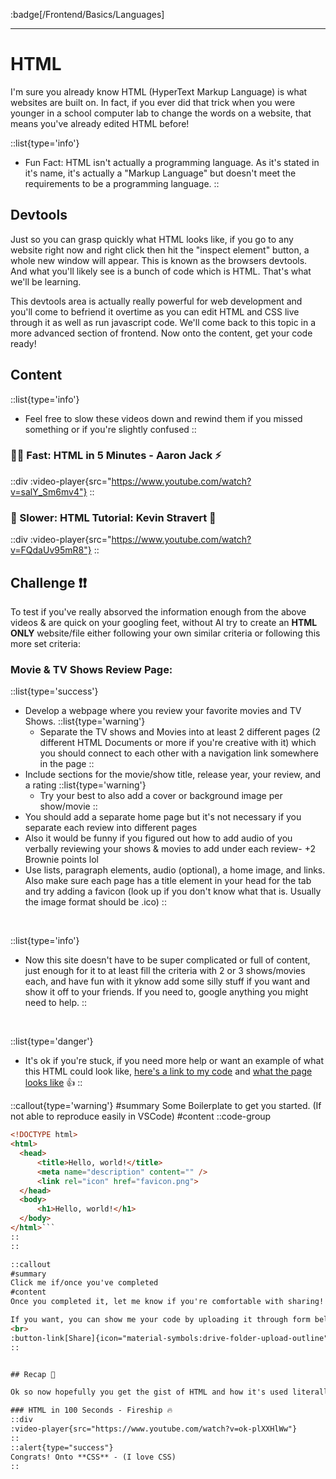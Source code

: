 :badge[/Frontend/Basics/Languages]<br><hr>

# HTML 

I'm sure you already know HTML (HyperText Markup Language) is what websites are built on. In fact, if you ever did that trick when you were younger in a school computer lab to change the words on a website, that means you've already edited HTML before!

::list{type='info'}
- Fun Fact: HTML isn't actually a programming language. As it's stated in it's name, it's actually a "Markup Language" but doesn't meet the requirements to be a programming language.
::

## Devtools
Just so you can grasp quickly what HTML looks like, if you go to any website right now and right click then hit the "inspect element" button, a whole new window will appear. This is known as the browsers devtools. And what you'll likely see is a bunch of code which is HTML. That's what we'll be learning. 

This devtools area is actually really powerful for web development and you'll come to befriend it overtime as you can edit HTML and CSS live through it as well as run javascript code. We'll come back to this topic in a more advanced section of frontend. Now onto the content, get your code ready!


## Content
::list{type='info'}
- Feel free to slow these videos down and rewind them if you missed something or if you're slightly confused
::
### 🏃‍♂️ Fast: HTML in 5 Minutes - Aaron Jack ⚡
::div
  :video-player{src="https://www.youtube.com/watch?v=salY_Sm6mv4"}
::
### 🐢 Slower: HTML Tutorial: Kevin Stravert 👷
::div
  :video-player{src="https://www.youtube.com/watch?v=FQdaUv95mR8"}
::

## Challenge ❗❗ 
To test if you've really absorved the information enough from the above videos & are quick on your googling feet, without AI try to create an **HTML ONLY** website/file either following your own similar criteria or following this more set criteria: 

### **Movie & TV Shows Review Page:**
::list{type='success'}
- Develop a webpage where you review your favorite movies and TV Shows.
    ::list{type='warning'}
    - Separate the TV shows and Movies into at least 2 different pages (2 different HTML Documents or more if you're creative with it) which you should connect to each other with a navigation link somewhere in the page
    ::
- Include sections for the movie/show title, release year, your review, and a rating
    ::list{type='warning'}
    - Try your best to also add a cover or background image per show/movie
    ::
- You should add a separate home page but it's not necessary if you separate each review into different pages
- Also it would be funny if you figured out how to add audio of you verbally reviewing your shows & movies to add under each review- +2 Brownie points lol
- Use lists, paragraph elements, audio (optional), a home image, and links. Also make sure each page has a title element in your head for the tab and try adding a favicon (look up if you don't know what that is. Usually the image format should be .ico)
::
<br>

::list{type='info'}
- Now this site doesn't have to be super complicated or full of content, just enough for it to at least fill the criteria with 2 or 3 shows/movies each, and have fun with it yknow add some silly stuff if you want and show it off to your friends. If you need to, google anything you might need to help. 
::
<br>

::list{type='danger'}
- It's ok if you're stuck, if you need more help or want an example of what this HTML could look like, [here's a link to my code]() and [what the page looks like]() 👍
::

::callout{type='warning'}
#summary
Some Boilerplate to get you started. (If not able to reproduce easily in VSCode)
#content
::code-group
  ```html [file.html]
<!DOCTYPE html>
<html>
    <head>
        <title>Hello, world!</title>
        <meta name="description" content="" />
        <link rel="icon" href="favicon.png">
    </head>
    <body>
        <h1>Hello, world!</h1>
    </body>
</html>```
::
::

::callout
#summary
Click me if/once you've completed 
#content
Once you completed it, let me know if you're comfortable with sharing! I'd love to check it out and see what you've come up with. Maybe you can add a prank youtube redirect in there somewhere and send it to your friends 😂

If you want, you can show me your code by uploading it through form below and I'll check it out!
<br>
:button-link[Share]{icon="material-symbols:drive-folder-upload-outline" href="https://byeurl.cyou/codeform" blank}
::


## Recap 🔄

Ok so now hopefully you get the gist of HTML and how it's used literally everywhere. Hopefully you were able to successfully write some on your own and let me know what it looks like 😃. Here's a "... in 100 Seconds" video you can use to recap and hopefully you should understand everything he's talking about.

### HTML in 100 Seconds - Fireship 🔥
::div
  :video-player{src="https://www.youtube.com/watch?v=ok-plXXHlWw"}
::
::alert{type="success"}
Congrats! Onto **CSS** - (I love CSS)
::
